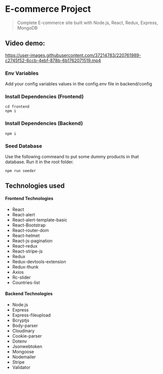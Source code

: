 # E-commerce Project

> Complete E-commerce site built with Node.js, React, Redux, Express, MongoDB

## Video demo:
https://user-images.githubusercontent.com/37214783/220761989-c2745f52-6ccb-4ebf-878b-6b1762071519.mp4

### Env Variables

Add your config variables values in the config.env file in backend/config

### Install Dependencies (Frontend)

```
cd frontend
npm i
```

### Install Dependencies (Backend)

```
npm i
```

### Seed Database

Use the following commeand to put some dummy products in that database. Run it in the root folder.

```
npm run seeder
```


## Technologies used
#### Frontend Technologies
- React
- React-alert
- React-alert-template-basic
- React-Bootstrap
- React-router-dom
- React-helmet
- React-js-pagination
- React-redux
- React-stripe-js
- Redux
- Redux-devtools-extension
- Redux-thunk
- Axios
- Rc-slider
- Countries-list

#### Backend Technologies
- Node.js
- Express
- Express-fileupload
- Bcryptjs
- Body-parser
- Cloudinary
- Cookie-parser
- Dotenv
- Jsonwebtoken
- Mongoose
- Nodemailer
- Stripe
- Validator
